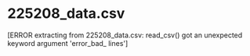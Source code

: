 # 225208_data.csv
[ERROR extracting from 225208_data.csv: read_csv() got an unexpected keyword argument  'error_bad_ lines']